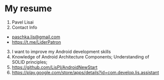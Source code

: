 # My resume

1. Pavel Lisai
2. Contact Info 
  - paschka.lis@gmail.com
  - https://t.me/LiderPatron
3. I want to improve my Android development skills
4.  Knowledge of Android Architecture Components;
    Understanding of SOLID principles;
5. https://github.com/LisPI/AndroidNewStart
6. https://play.google.com/store/apps/details?id=com.develop.lis.assistant

